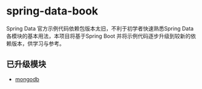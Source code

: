 # spring-data-book
Spring Data 官方示例代码依赖包版本太旧，不利于初学者快速熟悉Spring Data各模块的基本用法，本项目将基于Spring Boot 并将示例代码逐步升级到较新的依赖版本，供学习与参考。

## 已升级模块

 -  [mongodb](https://github.com/grapeqin/spring-data-book/tree/master/mongodb)